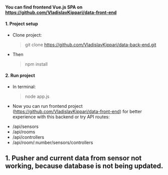 
#### You can find frontend Vue.js SPA on  https://github.com/VladislavKippari/data-front-end
#### 1. Project setup
* Clone project:
  > git clone https://github.com/VladislavKippari/data-back-end.git
* Then
  > npm install
#### 2. Run project
* In terminal:
  > node app.js
* Now you can run frontend project (https://github.com/VladislavKippari/data-front-end) for better experience with this backend or try API routes:  
- /api/sensors  
- /api/rooms  
- /api/controllers  
- /api/room/:number/sensors/controllers  

## 1. Pusher and current data from sensor not working, because database is not being updated.


